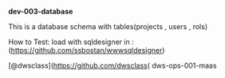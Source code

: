 **dev-003-database**

This is a database schema with tables(projects , users , rols)

How to Test:
load with sqldesigner in : (https://github.com/ssbostan/wwwsqldesigner)


‫)‪[@dwsclass](https://github.com/dwsclass‬‬ ‫‪dws-ops-001-maas‬‬
